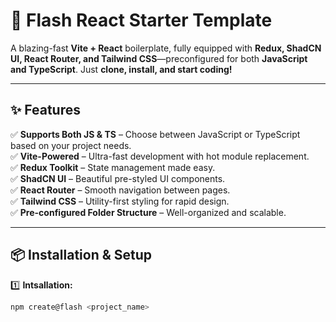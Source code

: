 # 🚀 Flash React Starter Template  

A blazing-fast **Vite + React** boilerplate, fully equipped with **Redux, ShadCN UI, React Router, and Tailwind CSS**—preconfigured for both **JavaScript and TypeScript**. Just **clone, install, and start coding!**  

---

## ✨ Features  
✅ **Supports Both JS & TS** – Choose between JavaScript or TypeScript based on your project needs.  
✅ **Vite-Powered** – Ultra-fast development with hot module replacement.  
✅ **Redux Toolkit** – State management made easy.  
✅ **ShadCN UI** – Beautiful pre-styled UI components.  
✅ **React Router** – Smooth navigation between pages.  
✅ **Tailwind CSS** – Utility-first styling for rapid design.  
✅ **Pre-configured Folder Structure** – Well-organized and scalable.  

---

## 📦 Installation & Setup  

1️⃣ **Intsallation:**  
```sh
npm create@flash <project_name>